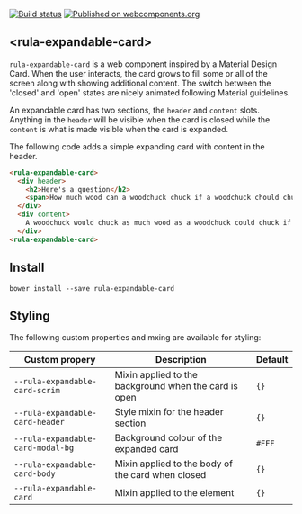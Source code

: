 [![Build status](https://travis-ci.org/ryersonlibrary/rula-expandable-card.svg?branch=master)](https://travis-ci.org/ryersonlibrary/rula-expandable-card)
[![Published on webcomponents.org](https://img.shields.io/badge/webcomponents.org-published-blue.svg)](https://www.webcomponents.org/element/ryersonlibrary/rula-expandable-card)

## &lt;rula-expandable-card&gt;

`rula-expandable-card` is a web component inspired by a Material Design Card.
When the user interacts, the card grows to fill some or all of the screen along
with showing additional content.  The switch between the 'closed' and 'open'
states are nicely animated following Material guidelines.

An expandable card has two sections, the `header` and `content` slots.  Anything
in the `header` will be visible when the card is closed while the `content` is
what is made visible when the card is expanded.

The following code adds a simple expanding card with content in the header.

<!---
```
<custom-element-demo>
	<template>
		<script src="../webcomponentsjs/webcomponents-lite.js"></script>
		<link rel="import" href="rula-expandable-card.html">
		<style>
			rula-expandable-card {
				--rula-expandable-card: {
					height: 200px;
					width: 300px;
					padding: 25px;
					overflow: hidden;
				}

				--rula-expandable-card-body: {
					align-items: flex-end;
					background-color: var(--rula-expandable-card-header-bg, #002d72);
					border-radius: 2px;
					color: var(--rula-expandable-card-header-text, #ffffff);
					cursor: pointer;
					display: flex;
					font-size: 24px;
					justify-content: flex-start;
					padding: 16px;
				}
			}

			div[header] {
				@apply --rula-expandable-card-body;
				border-radius: 0;
			}

			div[content] {
				font-size: 18px;
				padding: 24px;
			}
		</style>
		<next-code-block></next-code-block>
	</template>
</custom-element-demo>
```
-->
```html
<rula-expandable-card>
  <div header>
    <h2>Here's a question</h2>
    <span>How much wood can a woodchuck chuck if a woodchuck chould chuck wood?</span>
  </div>
  <div content>
    A woodchuck would chuck as much wood as a woodchuck could chuck if a woodchuck could chuck wood!
  </div>
<rula-expandable-card>
```

## Install

```
bower install --save rula-expandable-card
```

## Styling

The following custom properties and mxing are available for styling:

Custom propery | Description | Default
---------------|-------------|----------
`--rula-expandable-card-scrim` | Mixin applied to the background when the card is open | `{}`
`--rula-expandable-card-header` | Style mixin for the header section | `{}`
`--rula-expandable-card-modal-bg` | Background colour of the expanded card | `#FFF`
`--rula-expandable-card-body` | Mixin applied to the body of the card when closed | `{}` 
`--rula-expandable-card` | Mixin applied to the element | `{}`
